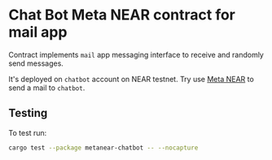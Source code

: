 # Chat Bot Meta NEAR contract for mail app

Contract implements `mail` app messaging interface to receive and randomly send messages.

It's deployed on `chatbot` account on NEAR testnet. Try use [Meta NEAR](https://metanear.com) to send a mail to `chatbot`.

## Testing
To test run:
```bash
cargo test --package metanear-chatbot -- --nocapture
```
